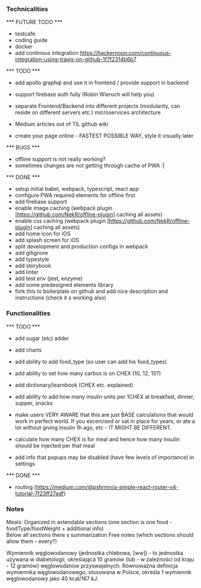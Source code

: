 ### Technicalities
*** FUTURE TODO ***
- testcafe 
- coding guide
- docker
- add continous integration
    https://hackernoon.com/continuous-integration-using-travis-on-github-1f7f2314b6b7

*** TODO ***

- add apollo graphql and use it in frontend / provide support in backend
- support firebase auth fully (Robin Wieruch will help you)
- separate Frontend/Backend into different projects
  (modularity, can reside on different servers etc.)
  microservices architecture

- Medium articles out of TIL github wiki
- create your page online - FASTEST POSSIBLE WAY, style it visually later

*** BUGS ***
- offline support is not really working?
- sometimes changes are not getting through cache of PWA :| 

*** DONE ***
- setup initial babel, webpack, typescript, react app
- configure PWA required elements for offline first
- add firebase support
- enable image caching (webpack plugin [https://github.com/NekR/offline-plugin] caching all assets)
- enable css caching (webpack plugin [https://github.com/NekR/offline-plugin] caching all assets)
- add home icon for iOS
- add splash screen for iOS
- split development and production configs in webpack
- add gitignore
- add typestyle
- add storybook
- add linter
- add test env (jest, enzyme)
- add some predesigned elements library
- fork this to boilerplate on github and add nice description and instructions (check it s working also)

### Functionalities

*** TODO ***
- add sugar (etc) adder
- add charts

- add ability to add food_type (so user can add his food_types)
- add ability to set how many carbos is on CHEX (10, 12, 15?)
- add dictionary/learnbook (CHEX etc. explained)
- add ability to add how many insulin units per 1CHEX at breakfast, dinner, supper, snacks
- make users VERY AWARE that this are just BASE calculations that would work in perfect world. If you excercised or sat in place for years, or ate a lot without giving insulin 1h ago, etc - IT MIGHT BE DIFFERENT. 
- calculate how many CHEX is for meal and hence how many insulin should be injected per that meal
- add info that popups may be disabled (have few levels of importance) in settings


*** DONE ***
- routing (https://medium.com/@pshrmn/a-simple-react-router-v4-tutorial-7f23ff27adf)


### Notes

Meals:
	Organized in extendable sections (one section is one food - foodType/foodWeight + additional info)  
	Below all sections there s summarization
	Free notes (which sections should allow them - every?)

Wymiennik węglowodanowy (jednostka chlebowa, [ww]) - to jednostka używana w diabetologii, określająca 10 gramów (lub - w zależności od kraju - 12 gramów) węglowodanów przyswajalnych. Równoważna definicja wymiennika węglowodanowego, stosowana w Polsce, określa 1 wymiennik węglowodanowy jako 40 kcal/167 kJ.